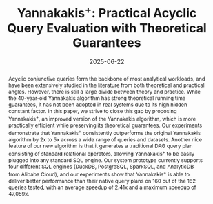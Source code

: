 ---
title:          "Yannakakis<sup>+</sup>: Practical Acyclic Query Evaluation with Theoretical Guarantees"
date:           2025-06-22
selected:       true
pub:            "Proceedings of the ACM on Management of Data, Volume 3, Issue 3, Article No.: 235, Pages 1 - 28"
pub_date:       "2025"
abstract: >-
  Acyclic conjunctive queries form the backbone of most analytical workloads, and have been extensively studied in the literature from both theoretical and practical angles.  However, there is still a large divide between theory and practice.  While the 40-year-old Yannakakis algorithm has strong theoretical running time guarantees, it has not been adopted in real systems due to its high hidden constant factor. In this paper, we strive to close this gap by proposing Yannakakis<sup>+</sup>, an improved version of the Yannakakis algorithm, which is more practically efficient while preserving its theoretical guarantees.  Our experiments demonstrate that Yannakakis<sup>+</sup> consistently outperforms the original Yannakakis algorithm by 2x to 5x across a wide range of queries and datasets.

  Another nice feature of our new algorithm is that it generates a traditional DAG query plan consisting of standard relational operators, allowing Yannakakis<sup>+</sup> to be easily plugged into any standard SQL engine.  Our system prototype currently supports four different SQL engines (DuckDB, PostgreSQL, SparkSQL, and AnalyticDB from Alibaba Cloud), and our experiments show that Yannakakis<sup>+</sup> is able to deliver better performance than their native query plans on 160 out of the 162 queries tested, with an average speedup of 2.41x and a maximum speedup of 47,059x.
cover:          /assets/images/covers/cover2.png
authors:
- Qichen Wang*
- Bingnan Chen*
- Binyang Dai
- Ke Yi
- Feifei Li
- Liang Lin
links:
  Paper: /assets/papers/Yan.pdf
---